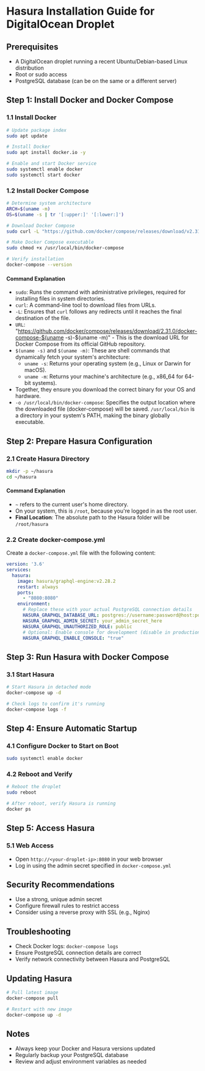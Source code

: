 # Hasura Installation Guide for DigitalOcean Droplet

## Prerequisites
- A DigitalOcean droplet running a recent Ubuntu/Debian-based Linux distribution
- Root or sudo access
- PostgreSQL database (can be on the same or a different server)

## Step 1: Install Docker and Docker Compose

### 1.1 Install Docker
```bash
# Update package index
sudo apt update

# Install Docker
sudo apt install docker.io -y

# Enable and start Docker service
sudo systemctl enable docker
sudo systemctl start docker
```

### 1.2 Install Docker Compose
```bash
# Determine system architecture
ARCH=$(uname -m)
OS=$(uname -s | tr '[:upper:]' '[:lower:]')

# Download Docker Compose
sudo curl -L "https://github.com/docker/compose/releases/download/v2.31.0/docker-compose-${OS}-${ARCH}" -o /usr/local/bin/docker-compose

# Make Docker Compose executable
sudo chmod +x /usr/local/bin/docker-compose

# Verify installation
docker-compose --version
```

#### Command Explanation

- `sudo`: Runs the command with administrative privileges, required for installing files in system directories.
- `curl`: A command-line tool to download files from URLs.
- `-L`: Ensures that `curl` follows any redirects until it reaches the final destination of the file.
- `URL`: "https://github.com/docker/compose/releases/download/2.31.0/docker-compose-$(uname -s)-$(uname -m)" - This is the download URL for Docker Compose from its official GitHub repository.
- `$(uname -s)` and `$(uname -m)`: These are shell commands that dynamically fetch your system's architecture:
  - `uname -s`: Returns your operating system (e.g., Linux or Darwin for macOS).
  - `uname -m`: Returns your machine's architecture (e.g., x86_64 for 64-bit systems).
- Together, they ensure you download the correct binary for your OS and hardware.
- `-o /usr/local/bin/docker-compose`: Specifies the output location where the downloaded file (docker-compose) will be saved. `/usr/local/bin` is a directory in your system's PATH, making the binary globally executable.

## Step 2: Prepare Hasura Configuration

### 2.1 Create Hasura Directory
```bash
mkdir -p ~/hasura
cd ~/hasura
```

#### Command Explanation

- `~` refers to the current user's home directory.
- On your system, this is `/root`, because you're logged in as the root user.
- **Final Location**: The absolute path to the Hasura folder will be `/root/hasura`

### 2.2 Create docker-compose.yml
Create a `docker-compose.yml` file with the following content:

```yaml
version: '3.6'
services:
  hasura:
    image: hasura/graphql-engine:v2.28.2
    restart: always
    ports:
      - "8080:8080"
    environment:
      # Replace these with your actual PostgreSQL connection details
      HASURA_GRAPHQL_DATABASE_URL: postgres://username:password@host:port/database
      HASURA_GRAPHQL_ADMIN_SECRET: your_admin_secret_here
      HASURA_GRAPHQL_UNAUTHORIZED_ROLE: public
      # Optional: Enable console for development (disable in production)
      HASURA_GRAPHQL_ENABLE_CONSOLE: "true"
```

## Step 3: Run Hasura with Docker Compose

### 3.1 Start Hasura
```bash
# Start Hasura in detached mode
docker-compose up -d

# Check logs to confirm it's running
docker-compose logs -f
```

## Step 4: Ensure Automatic Startup

### 4.1 Configure Docker to Start on Boot
```bash
sudo systemctl enable docker
```

### 4.2 Reboot and Verify
```bash
# Reboot the droplet
sudo reboot

# After reboot, verify Hasura is running
docker ps
```

## Step 5: Access Hasura

### 5.1 Web Access
- Open `http://<your-droplet-ip>:8080` in your web browser
- Log in using the admin secret specified in `docker-compose.yml`

## Security Recommendations
- Use a strong, unique admin secret
- Configure firewall rules to restrict access
- Consider using a reverse proxy with SSL (e.g., Nginx)

## Troubleshooting
- Check Docker logs: `docker-compose logs`
- Ensure PostgreSQL connection details are correct
- Verify network connectivity between Hasura and PostgreSQL

## Updating Hasura
```bash
# Pull latest image
docker-compose pull

# Restart with new image
docker-compose up -d
```

## Notes
- Always keep your Docker and Hasura versions updated
- Regularly backup your PostgreSQL database
- Review and adjust environment variables as needed
